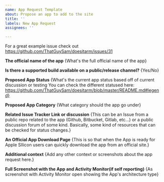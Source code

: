 ```yaml
---
name: App Request Template
about: Propose an app to add to the site
title: ''
labels: New App Request
assignees: ''

---
```



For a great example issue check out https://github.com/ThatGuySam/doesitarm/issues/31


**The official name of the app**
{What's the full official name of the app}

**Is there a supported build available on a public/release channel?**
{Yes/No}

**Proposed App Status**
{What's the current app status based off of current discussion or testing
You can check the different statused here: https://github.com/ThatGuySam/doesitarm/blob/master/README.md#legend}

**Proposed App Category**
{What category should the app go under}

**Related Issue Tracker Link or discussion**
{This can be an Issue from a public repo related to the app (Github, Bitbucket, Gitlab, etc...) or a public discussion forum of some kind. Basically, some kind of resources that can be checked for status changes.}

**An Official App Download Page**
{This is so that when the App is ready for Apple SIlicon users can quickly download the app from an official site.}

**Additional context**
{Add any other context or screenshots about the app request here.}


**Full Screenshot with the App and Activity Monitor(if self reporting)**
{As screenshot with Activity Monitor open showing the App's architecture type}



